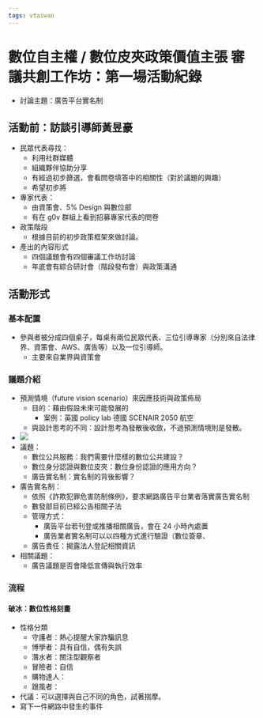 ```yaml
---
tags: vtaiwan
---
```

# 數位自主權 / 數位皮夾政策價值主張 審議共創工作坊：第一場活動紀錄
- 討論主題：廣告平台實名制

## 活動前：訪談引導師黃昱豪
- 民眾代表尋找：
    - 利用社群媒體
    - 組織夥伴協助分享
    - 有經過初步篩選，會看問卷填答中的相關性（對於議題的興趣）
    - 希望初步將
- 專家代表：
    - 由資策會、5% Design 與數位部
    - 有在 g0v 群組上看到招募專家代表的問卷
- 政策階段
    - 根據目前的初步政策框架來做討論。
- 產出的內容形式
    - 四個議題會有四個審議工作坊討論
    - 年底會有綜合研討會（階段發布會）與政策溝通

## 活動形式
### 基本配置
- 參與者被分成四個桌子，每桌有兩位民眾代表、三位引導專家（分別來自法律界、資策會、AWS、廣告等）以及一位引導師。
    - 主要來自業界與資策會
### 議題介紹
- 預測情境（future vision scenario）來因應技術與政策佈局
    - 目的：藉由假設未來可能發展的
        - 案例：英國 policy lab 德國 SCENAIR 2050 航空
    - 與設計思考的不同：設計思考為發散後收斂，不過預測情境則是發散。
- ![](https://s3-ap-northeast-1.amazonaws.com/g0v-hackmd-images/uploads/upload_3a4ea381637f771e54038a4290dbe612.jpg)
- 議題：
    - 數位公共服務：我們需要什麼樣的數位公共建設？
    - 數位身分認證與數位皮夾：數位身份認證的應用方向？
    - 廣告實名制：實名制的背後影響？
- 廣告實名制：
    - 依照《詐欺犯罪危害防制條例》，要求網路廣告平台業者落實廣告實名制
    - 數發部目前已經公告相關子法
    - 管理方式：
        - 廣告平台若刊登或推播相關廣告，會在 24 小時內處置
        - 廣告業者實名制可以以四種方式進行驗證（數位簽章、
    - 廣告責任：揭露法人登記相關資訊
- 相關議題：
    - 廣告議題是否會降低宣傳與執行效率
### 流程
#### 破冰：數位性格刻畫
- 性格分類
    - 守護者：熱心提醒大家詐騙訊息
    - 博學者：具有自信，偶有失誤
    - 潛水者：關注型觀察者
    - 冒險者：自信
    - 購物達人：
    - 跟風者：
- 代議：可以選擇與自己不同的角色，試著揣摩。
- 寫下一件網路中發生的事件